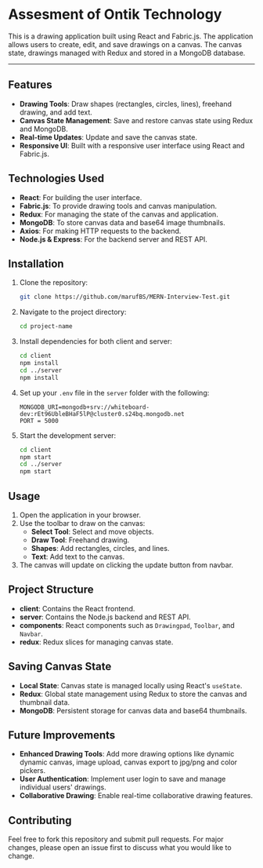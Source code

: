# Assesment of Ontik Technology


This is a drawing application built using React and Fabric.js. The application allows users to create, edit, and save drawings on a canvas. The canvas state, drawings managed with Redux and stored in a MongoDB database.  
***

## Features

- **Drawing Tools**: Draw shapes (rectangles, circles, lines), freehand drawing, and add text.
- **Canvas State Management**: Save and restore canvas state using Redux and MongoDB.
- **Real-time Updates**: Update and save the canvas state.
- **Responsive UI**: Built with a responsive user interface using React and Fabric.js.

## Technologies Used

- **React**: For building the user interface.
- **Fabric.js**: To provide drawing tools and canvas manipulation.
- **Redux**: For managing the state of the canvas and application.
- **MongoDB**: To store canvas data and base64 image thumbnails.
- **Axios**: For making HTTP requests to the backend.
- **Node.js & Express**: For the backend server and REST API.

## Installation

1. Clone the repository:
    ```bash
    git clone https://github.com/marufBS/MERN-Interview-Test.git
    ```
2. Navigate to the project directory:
    ```bash
    cd project-name
    ```
3. Install dependencies for both client and server:
    ```bash
    cd client
    npm install
    cd ../server
    npm install
    ```
4. Set up your `.env` file in the `server` folder with the following:
    ```env
    MONGODB_URI=mongodb+srv://whiteboard-dev:rEt96UbleBHaF5lP@cluster0.s24bq.mongodb.net
    PORT = 5000
    ```
5. Start the development server:
    ```bash
    cd client
    npm start
    cd ../server
    npm start
    ```

## Usage

1. Open the application in your browser.
2. Use the toolbar to draw on the canvas:
   - **Select Tool**: Select and move objects.
   - **Draw Tool**: Freehand drawing.
   - **Shapes**: Add rectangles, circles, and lines.
   - **Text**: Add text to the canvas.
3. The canvas will update on clicking the update button from navbar.

## Project Structure

- **client**: Contains the React frontend.
- **server**: Contains the Node.js backend and REST API.
- **components**: React components such as `Drawingpad`, `Toolbar`, and `Navbar`.
- **redux**: Redux slices for managing canvas state.

## Saving Canvas State

- **Local State**: Canvas state is managed locally using React's `useState`.
- **Redux**: Global state management using Redux to store the canvas and thumbnail data.
- **MongoDB**: Persistent storage for canvas data and base64 thumbnails.


## Future Improvements

- **Enhanced Drawing Tools**: Add more drawing options like dynamic dynamic canvas, image upload, canvas export to jpg/png and color pickers.
- **User Authentication**: Implement user login to save and manage individual users' drawings.
- **Collaborative Drawing**: Enable real-time collaborative drawing features.

## Contributing

Feel free to fork this repository and submit pull requests. For major changes, please open an issue first to discuss what you would like to change.
